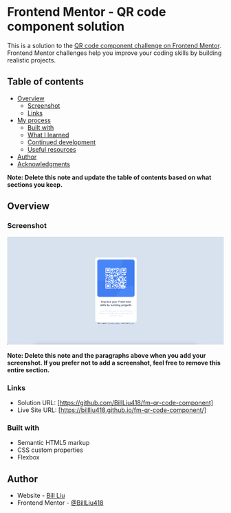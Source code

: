 # Frontend Mentor - QR code component solution

This is a solution to the [QR code component challenge on Frontend Mentor](https://www.frontendmentor.io/challenges/qr-code-component-iux_sIO_H). Frontend Mentor challenges help you improve your coding skills by building realistic projects.

## Table of contents

- [Overview](#overview)
  - [Screenshot](#screenshot)
  - [Links](#links)
- [My process](#my-process)
  - [Built with](#built-with)
  - [What I learned](#what-i-learned)
  - [Continued development](#continued-development)
  - [Useful resources](#useful-resources)
- [Author](#author)
- [Acknowledgments](#acknowledgments)

**Note: Delete this note and update the table of contents based on what sections you keep.**

## Overview

### Screenshot

![](./screenshot.png)

**Note: Delete this note and the paragraphs above when you add your screenshot. If you prefer not to add a screenshot, feel free to remove this entire section.**

### Links

- Solution URL: [https://github.com/BillLiu418/fm-qr-code-component]
- Live Site URL: [https://billliu418.github.io/fm-qr-code-component/]

### Built with

- Semantic HTML5 markup
- CSS custom properties
- Flexbox

## Author

- Website - [Bill Liu](https://www.linkedin.com/in/bill-liu-28611990/)
- Frontend Mentor - [@BillLiu418](https://www.frontendmentor.io/profile/BillLiu418)
